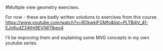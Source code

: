 #Multiple view geometry exercises.


For now - these are badly written solutions to exercises from this course.
https://www.youtube.com/watch?v=RDkwklFGMfo&list=PLTBdjV_4f-EJn6udZ34tht9EVIW7lbeo4

I'll be improving them and explaining some MVG concepts in my own youtube series. 
